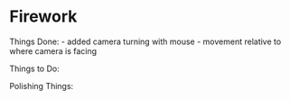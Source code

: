 # Firework

Things Done:
	 - added camera turning with mouse
	 - movement relative to where camera is facing

Things to Do:
	

Polishing Things:
	 
